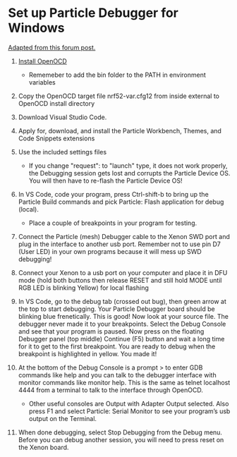 # Set up Particle Debugger for Windows
[Adapted from this forum post.](https://community.particle.io/t/how-to-use-the-debugger-with-xenon-boron/46036/)

1. [Install OpenOCD](http://gnutoolchains.com/arm-eabi/openocd/)
    * Rememeber to add the bin folder to the PATH in environment variables

2. Copy the OpenOCD target file nrf52-var.cfg12 from inside external to OpenOCD install directory

3. Download Visual Studio Code.

4. Apply for, download, and install the Particle Workbench, Themes, and Code Snippets extensions

5. Use the included settings files
    * If you change "request": to "launch" type, it does not work properly, the Debugging session gets lost and corrupts the Particle Device OS. You will then have to re-flash the Particle Device OS!


6. In VS Code, code your program, press Ctrl-shift-b to bring up the Particle Build commands and pick Particle: Flash application for debug (local). 
    * Place a couple of breakpoints in your program for testing.

7. Connect the Particle (mesh) Debugger cable to the Xenon SWD port and plug in the interface to another usb port. Remember not to use pin D7 (User LED) in your own programs because it will mess up SWD debugging!

8. Connect your Xenon to a usb port on your computer and place it in DFU mode (hold both buttons then release RESET and still hold MODE until RGB LED is blinking Yellow) for local flashing

9. In VS Code, go to the debug tab (crossed out bug), then green arrow at the top to start debugging. Your Particle Debugger board should be blinking blue frenetically. This is good! Now look at your source file. The debugger never made it to your breakpoints. Select the Debug Console and see that your program is paused. Now press on the floating Debugger panel (top middle) Continue (F5) button and wait a long time for it to get to the first breakpoint. You are ready to debug when the breakpoint is highlighted in yellow. You made it!

10. At the bottom of the Debug Console is a prompt > to enter GDB commands like help and you can talk to the debugger interface with monitor commands like monitor help. This is the same as telnet localhost 4444 from a terminal to talk to the interface through OpenOCD.
    * Other useful consoles are Output with Adapter Output selected. Also press F1 and select Particle: Serial Monitor to see your program’s usb output on the Terminal.

11. When done debugging, select Stop Debugging from the Debug menu. Before you can debug another session, you will need to press reset on the Xenon board.